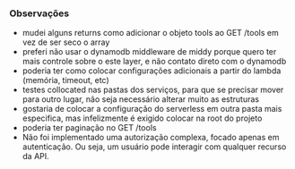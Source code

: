 ### Observações

- mudei alguns returns como adicionar o objeto tools ao GET /tools em vez de ser seco o array
- preferi não usar o dynamodb middleware de middy porque quero ter mais controle sobre o este layer, e não contato
  direto com o dynamodb
- poderia ter como colocar configurações adicionais a partir do lambda (memória, timeout, etc)
- testes collocated nas pastas dos serviços, para que se precisar mover para outro lugar, não seja necessário alterar
  muito as estruturas
- gostaria de colocar a configuração do serverless em outra pasta mais especifica, mas infelizmente é exigido colocar na
  root do projeto
- poderia ter paginação no GET /tools
- Não foi implementado uma autorização complexa, focado apenas em autenticação. Ou seja, um usuário pode interagir com qualquer recurso da API.
